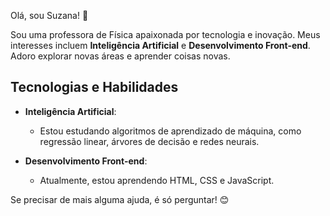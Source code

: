 Olá, sou Suzana! 👋 

Sou uma professora de Física apaixonada por tecnologia e inovação.
Meus interesses incluem **Inteligência Artificial** e **Desenvolvimento Front-end**. 
Adoro explorar novas áreas e aprender coisas novas.

## Tecnologias e Habilidades

- **Inteligência Artificial**:
  - Estou estudando algoritmos de aprendizado de máquina, como regressão linear, árvores de decisão e redes neurais.

- **Desenvolvimento Front-end**:
  - Atualmente, estou aprendendo HTML, CSS e JavaScript.

Se precisar de mais alguma ajuda, é só perguntar! 😊
